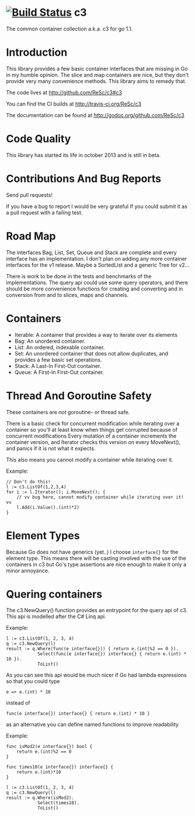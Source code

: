 [![Build Status](https://travis-ci.org/ReSc/c3.png?branch=master)](https://travis-ci.org/ReSc/c3)
c3
==

The common container collection a.k.a. c3 for go 1.1.


Introduction
============

This library provides a few basic container interfaces that are missing in Go
in my humble opinion. The slice and map containers are nice, but they don't provide
very many convenience methods. This library aims to remedy that.

The code lives at http://github.com/ReSc/c3#c3

You can find the CI builds at http://travis-ci.org/ReSc/c3

The documentation can be found at http://godoc.org/github.com/ReSc/c3

Code Quality
============

This library has started its life in october 2013 and is still in beta.

Contributions And Bug Reports
=============================

Send pull requests! 

If you have a bug to report I would be very grateful If
you could submit it as a pull request with a failing test.


Road Map
========

The interfaces Bag, List, Set, Queue and Stack are complete and every 
interface has an implementation.
I don't plan on adding any more container interfaces for the v1 release. 
Maybe a SortedList and a generic Tree for v2...

There is work to be done in the tests and benchmarks of the implementations.
The query api could use some query operators, and there should be more convenience
functions for creating and converting 
and in conversion from and to slices, maps and channels.

Containers
==========

 - Iterable: A container that provides a way to iterate over its elements
 - Bag: An unordered container.
 - List: An ordered, indexable container.
 - Set: An unordered container that does not allow duplicates, and provides a few basic set operations.
 - Stack: A Last-In First-Out container.
 - Queue: A First-In First-Out container.

Thread And Goroutine Safety
===========================

These containers are _not_ goroutine- or thread safe.

There is a basic check for concurrent modification while iterating over a container
so you'll at least know when things get corrupted because of concurrent modifications
Every mutation of a container increments the container version, and Iterator checks
this version on every MoveNext(), and panics if it is not what it expects.

This also means you cannot modify a container while iterating over it.

Example:

	// Don't do this!
	l := c3.ListOf(1,2,3,4)
	for i := l.Iterator(); i.MoveNext(); {
		// vv bug here, cannot modify container while iterating over it! vv
		l.Add(i.Value().(int)*2)
	}

Element Types
=============

Because Go does not have generics (yet..) I choose <code>interface{}</code> for the element type.
This means there will be casting involved with the use of the containers in c3
but Go's type assertions are nice enough to make it only a minor annoyance.

Quering containers
==================

The c3.NewQuery() function provides an entrypoint for the query api of c3.
This api is modelled after the C# Linq api.

Example:

	l := c3.ListOf(1, 2, 3, 4)
	q := c3.NewQuery(l)
	result := q.Where(func(e interface{})) { return e.(int)%2 == 0 }).
	            Select(func(e interface{}) interface{} { return e.(int) * 10 }).
				ToList()

As you can see this api would be much nicer if Go had lambda expressions so that you could type

    e => e.(int) * 10
	
instead of

	func(e interface{}) interface{} { return e.(int) * 10 }
	
as an alternative you can define named functions to improve readability

Example:

	func isMod2(e interface{}) bool {
		return e.(int)%2 == 0
	} 
	
	func times10(e interface{}) interface{} {
		return e.(int)*10
	} 

	l := c3.ListOf(1, 2, 3, 4)
	q := c3.NewQuery(l)
	result := q.Where(isMod2).
	            Select(times10).
				ToList()	










